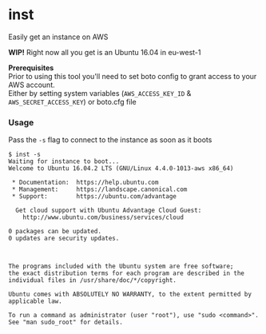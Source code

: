 # inst

Easily get an instance on AWS

**WIP!**
Right now all you get is an Ubuntu 16.04 in eu-west-1

**Prerequisites**<br>
Prior to using this tool you'll need to set boto config to grant access to your AWS account.<br>
Either by setting system variables (`AWS_ACCESS_KEY_ID` & `AWS_SECRET_ACCESS_KEY`) or boto.cfg file

### Usage

Pass the `-s` flag to connect to the instance as soon as it boots

```$xslt
$ inst -s
Waiting for instance to boot...
Welcome to Ubuntu 16.04.2 LTS (GNU/Linux 4.4.0-1013-aws x86_64)

 * Documentation:  https://help.ubuntu.com
 * Management:     https://landscape.canonical.com
 * Support:        https://ubuntu.com/advantage

  Get cloud support with Ubuntu Advantage Cloud Guest:
    http://www.ubuntu.com/business/services/cloud

0 packages can be updated.
0 updates are security updates.



The programs included with the Ubuntu system are free software;
the exact distribution terms for each program are described in the
individual files in /usr/share/doc/*/copyright.

Ubuntu comes with ABSOLUTELY NO WARRANTY, to the extent permitted by
applicable law.

To run a command as administrator (user "root"), use "sudo <command>".
See "man sudo_root" for details.
```